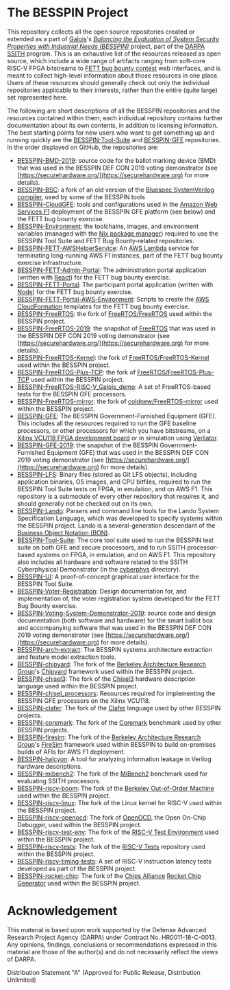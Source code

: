 # The BESSPIN Project
This repository collects all the open source repositories created or extended as a part of [Galois](https://galois.com)'s [_Balancing the Evaluation of System Security Properties with Industrial Needs (BESSPIN)_](https://galois.com/project/besspin) project, part of the [DARPA SSITH](https://www.darpa.mil/program/ssith) program. This is an exhaustive list of the resources released as open source, which include a wide range of artifacts ranging from soft-core RISC-V FPGA bitstreams to [FETT bug bounty contest](https://fett.darpa.mil) web interfaces, and is meant to collect high-level information about those resources in one place. Users of these resources should generally check out only the individual repositories applicable to their interests, rather than the entire (quite large) set represented here.

The following are short descriptions of all the BESSPIN repositories and the resources contained within them; each individual repository contains further documentation about its own contents, in addition to licensing information. The best starting points for new users who want to get something up and running quickly are the [BESSPIN-Tool-Suite](https://github.com/GaloisInc/BESSPIN-Tool-Suite) and [BESSPIN-GFE](https://github.com/GaloisInc/BESSPIN-GFE) repositories. In the order displayed on GitHub, the repositories are:

- [BESSPIN-BMD-2019](https://github.com/GaloisInc/BESSPIN-BMD-2019): source code for the ballot marking device (BMD) that was used in the BESSPIN DEF CON 2019 voting demonstrator (see [https://securehardware.org/](https://securehardware.org) for more details).
- [BESSPIN-BSC](https://github.com/GaloisInc/BESSPIN-BSC): a fork of an old version of the [Bluespec SystemVerilog compiler](https://github.com/B-Lang-org/bsc), used by some of the BESSPIN tools
- [BESSPIN-CloudGFE](https://github.com/GaloisInc/BESSPIN-CloudGFE): tools and configurations used in the [Amazon Web Services F1](https://aws.amazon.com/ec2/instance-types/f1/) deployment of the BESSPIN GFE platform (see below) and the FETT bug bounty exercise.
- [BESSPIN-Environment](https://github.com/GaloisInc/BESSPIN-Environment): the toolchains, images, and environment variables (managed with the [Nix package manager](https://nixos.org/nix/)) required to use the BESSPIN Tool Suite and FETT Bug Bounty-related repositories.
- [BESSPIN-FETT-AWSHelperService](https://github.com/GaloisInc/BESSPIN-FETT-AWSHelperService): An [AWS Lambda](https://aws.amazon.com/lambda/) service for terminating long-running AWS F1 instances, part of the FETT bug bounty exercise infrastructure.
- [BESSPIN-FETT-Admin-Portal](https://github.com/GaloisInc/BESSPIN-FETT-Admin-Portal): The administration portal application (written with [React](https://reactjs.org)) for the FETT bug bounty exercise.
- [BESSPIN-FETT-Portal](https://github.com/GaloisInc/BESSPIN-FETT-Portal): The participant portal application (written with [Node](https://nodejs.org)) for the FETT bug bounty exercise.
- [BESSPIN-FETT-Portal-AWS-Environment](https://github.com/GaloisInc/BESSPIN-FETT-Portal-AWS-Environment): Scripts to create the [AWS CloudFormation](https://aws.amazon.com/cloudformation/) templates for the FETT bug bounty exercise.
- [BESSPIN-FreeRTOS](https://github.com/GaloisInc/BESSPIN-FreeRTOS): the fork of [FreeRTOS/FreeRTOS](https://github.com/FreeRTOS/FreeRTOS) used within the BESSPIN project.
- [BESSPIN-FreeRTOS-2019](https://github.com/GaloisInc/BESSPIN-FreeRTOS-2019): the snapshot of [FreeRTOS](https://freertos.org/) that was used in the BESSPIN DEF CON 2019 voting demonstrator (see [https://securehardware.org/](https://securehardware.org) for more details).
- [BESSPIN-FreeRTOS-Kernel](https://github.com/GaloisInc/BESSPIN-FreeRTOS-Kernel): the fork of [FreeRTOS/FreeRTOS-Kernel](https://github.com/FreeRTOS/FreeRTOS-Kernel) used within the BESSPIN project.
- [BESSPIN-FreeRTOS-Plus-TCP](https://github.com/GaloisInc/BESSPIN-FreeRTOS-Plus-TCP): the fork of [FreeRTOS/FreeRTOS-Plus-TCP](https://github.com/FreeRTOS/FreeRTOS-Plus-TCP) used within the BESSPIN project.
- [BESSPIN-FreeRTOS-RISC-V_Galois_demo](https://github.com/GaloisInc/BESSPIN-FreeRTOS-RISC-V_galois_demo): A set of FreeRTOS-based tests for the BESSPIN GFE processors.
- [BESSPIN-FreeRTOS-mirror](https://github.com/GaloisInc/BESSPIN-FreeRTOS-mirror): the fork of [coldnew/FreeRTOS-mirror](https://github.com/coldnew/FreeRTOS-mirror) used within the BESSPIN project.
- [BESSPIN-GFE](https://github.com/GaloisInc/BESSPIN-GFE): The BESSPIN Government-Furnished Equipment (GFE). This includes all the resources required to run the GFE baseline processors, or other processors for which you have bitstreams, on a [Xilinx VCU118 FPGA development board](https://www.xilinx.com/products/boards-and-kits/vcu118.html) or in simulation using [Verilator](https://www.veripool.org/verilator/). 
- [BESSPIN-GFE-2019](https://github.com/GaloisInc/BESSPIN-GFE-2019): the snapshot of the BESSPIN Government-Furnished Equipment (GFE) that was used in the BESSPIN DEF CON 2019 voting demonstrator (see [https://securehardware.org/](https://securehardware.org) for more details).
- [BESSPIN-LFS](https://github.com/GaloisInc/BESSPIN-LFS): Binary files (stored as Git LFS objects), including application binaries, OS images, and CPU bitfiles, required to run the BESSPIN Tool Suite tests on FPGA, in emulation, and on AWS F1. This repository is a submodule of every other repository that requires it, and should generally not be checked out on its own.
- [BESSPIN-Lando](https://github.com/GaloisInc/BESSPIN-Lando): Parsers and command line tools for the Lando System Specification Language, which was developed to specify systems within the BESSPIN project. Lando is a several-generation descendant of the [Business Object Notation (BON)](http://bon-method.com/index_normal.htm).
- [BESSPIN-Tool-Suite](https://github.com/GaloisInc/BESSPIN-Tool-Suite): The core tool suite used to run the BESSPIN test suite on both GFE and secure processors, and to run SSITH processor-based systems on FPGA, in emulation, and on AWS F1. This repository also includes all hardware and software related to the SSITH Cyberphysical Demonstrator (in the [cyberphys](https://github.com/GaloisInc/BESSPIN-Tool-Suite/tree/master/build/cyberphys) directory).
- [BESSPIN-UI](https://github.com/GaloisInc/BESSPIN-UI): A proof-of-concept graphical user interface for the BESSPIN Tool Suite.
- [BESSPIN-Voter-Registration](https://github.com/GaloisInc/BESSPIN-Voter-Registration): Design documentation for, and implementation of, the voter registration system developed for the FETT Bug Bounty exercise.
- [BESSPIN-Voting-System-Demonstrator-2019](https://github.com/GaloisInc/BESSPIN-Voting-System-Demonstrator-2019):  source code and design documentation (both software and hardware) for the smart ballot box and accompanying software that was used in the BESSPIN DEF CON 2019 voting demonstrator (see [https://securehardware.org/](https://securehardware.org) for more details).
- [BESSPIN-arch-extract](https://github.com/GaloisInc/BESSPIN-arch-extract): The BESSPIN systems architecture extraction and feature model extraction tools.
- [BESSPIN-chipyard](https://github.com/GaloisInc/BESSPIN-chipyard): The fork of the [Berkeley Architecture Research Group](http://bar.eecs.berkeley.edu/)'s [Chipyard](https://chipyard.readthedocs.io/) framework used within the BESSPIN project.
- [BESSPIN-chisel3](https://github.com/GaloisInc/BESSPIN-chisel3): The fork of the [Chisel3](https://github.com/chipsalliance/chisel3) hardware description language used within the BESSPIN project.
- [BESSPIN-chisel_processors](https://github.com/GaloisInc/BESSPIN-chisel_processors): Resources required for implementing the BESSPIN GFE processors on the Xilinx VCU118.
- [BESSPIN-clafer](https://github.com/GaloisInc/BESSPIN-clafer): The fork of the [Clafer](http://clafer.org/) language used by other BESSPIN projects.
- [BESSPIN-coremark](https://github.com/GaloisInc/BESSPIN-coremark): The fork of the [Coremark](https://www.eembc.org/coremark/) benchmark used by other BESSPIN projects.
- [BESSPIN-firesim](https://github.com/GaloisInc/BESSPIN-firesim): The fork of the [Berkeley Architecture Research Group](http://bar.eecs.berkeley.edu/)'s [FireSim](https://github.com/firesim/firesim) framework used within BESSPIN to build on-premises builds of AFIs for AWS F1 deployment.
- [BESSPIN-halcyon](https://github.com/GaloisInc/BESSPIN-halcyon): A tool for analyzing information leakage in Verilog hardware descriptions.
- [BESSPIN-mibench2](https://github.com/GaloisInc/BESSPIN-mibench2): The fork of the [MiBench2](https://github.com/impedimentToProgress/MiBench2) benchmark used for evaluating SSITH processors.
- [BESSPIN-riscv-boom](https://github.com/GaloisInc/BESSPIN-riscv-boom): The fork of the [Berkeley Out-of-Order Machine](https://github.com/riscv-boom/riscv-boom) used within the BESSPIN project.
- [BESSPIN-riscv-linux](https://github.com/GaloisInc/BESSPIN-riscv-linux): The fork of the Linux kernel for RISC-V used within the BESSPIN project.
- [BESSPIN-riscv-openocd](https://github.com/GaloisInc/BESSPIN-riscv-openocd): The fork of [OpenOCD](http://openocd.org/), the Open On-Chip Debugger, used within the BESSPIN project.
- [BESSPIN-riscv-test-env](https://github.com/GaloisInc/BESSPIN-riscv-test-env): The fork of the [RISC-V Test Environment](https://github.com/riscv/riscv-test-env) used within the BESSPIN project.
- [BESSPIN-riscv-tests](https://github.com/GaloisInc/BESSPIN-riscv-tests): The fork of the [RISC-V Tests](https://github.com/riscv/riscv-tests) repository used within the BESSPIN project.
- [BESSPIN-riscv-timing-tests](https://github.com/GaloisInc/BESSPIN-riscv-timing-tests): A set of RISC-V instruction latency tests developed as part of the BESSPIN project.
- [BESSPIN-rocket-chip](https://github.com/GaloisInc/BESSPIN-rocket-chip): The fork of the [Chips Alliance](https://chipsalliance.org) [Rocket Chip Generator](https://github.com/chipsalliance/rocket-chip) used within the BESSPIN project.

# Acknowledgement

This material is based upon work supported by the Defense Advanced Research Project Agency (DARPA) under Contract No. HR0011-18-C-0013.  Any opinions, findings, conclusions or recommendations expressed in this material are those of the author(s) and do not necessarily reflect the views of DARPA.

Distribution Statement "A" (Approved for Public Release, Distribution Unlimited)

